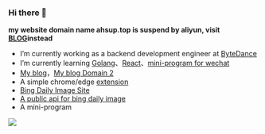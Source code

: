 ### Hi there 👋
**my website domain name ahsup.top is suspend by aliyun, visit [BLOG](https://www.hlday.top/)instead**

- I’m currently working as a backend development engineer at [ByteDance](https://www.bytedance.com/)
- I’m currently learning [Golang](https://go.dev/)、[React](https://reactjs.org/)、[mini-program for wechat](https://developers.weixin.qq.com/minigame/dev/guide/)
- [My blog](https://ahsup.top/)，[My blog Domain 2](https://www.hlday.top/)
- A simple chrome/edge [extension](https://github.com/hTangle/preview-tab)
- [Bing Daily Image Site](https://hlday.top/image/bing/) 
- [A public api for bing daily image](https://hlday.top/post/bing/)
- A mini-program
  
![](https://image.ahsup.top/mini-bing.png)

